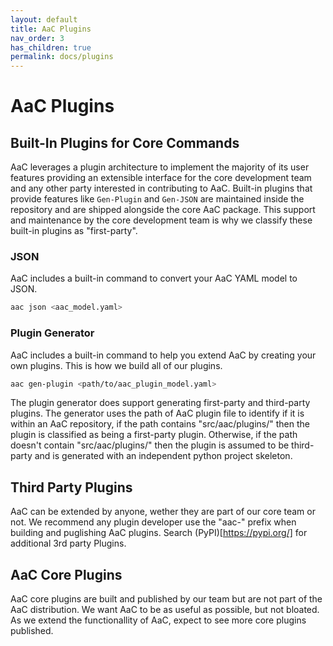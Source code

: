 ```yaml
---
layout: default
title: AaC Plugins
nav_order: 3
has_children: true
permalink: docs/plugins
---
```


# AaC Plugins

## Built-In Plugins for Core Commands

AaC leverages a plugin architecture to implement the majority of its user features providing an extensible interface for the core development team and any other party interested in contributing to AaC. Built-in plugins that provide features like `Gen-Plugin` and `Gen-JSON` are maintained inside the repository and are shipped alongside the core AaC package. This support and maintenance by the core development team is why we classify these built-in plugins as "first-party".

### JSON

AaC includes a built-in command to convert your AaC YAML model to JSON.
```bash
aac json <aac_model.yaml>
```

### Plugin Generator

AaC includes a built-in command to help you extend AaC by creating your own plugins. This is how we build all of our plugins.
```bash
aac gen-plugin <path/to/aac_plugin_model.yaml>
```

The plugin generator does support generating first-party and third-party plugins. The generator uses the path of AaC plugin file to identify if it is within an AaC repository, if the path contains "src/aac/plugins/" then the plugin is classified as being a first-party plugin. Otherwise, if the path doesn't contain "src/aac/plugins/" then the plugin is assumed to be third-party and is generated with an independent python project skeleton.

## Third Party Plugins

AaC can be extended by anyone, wether they are part of our core team or not.  We recommend any plugin developer
use the "aac-" prefix when building and puglishing AaC plugins.  Search (PyPI)[https://pypi.org/] for additional 3rd party Plugins.

## AaC Core Plugins

AaC core plugins are built and published by our team but are not part of the AaC distribution.  We want AaC to be
as useful as possible, but not bloated.  As we extend the functionallity of AaC, expect to see more core plugins published.
